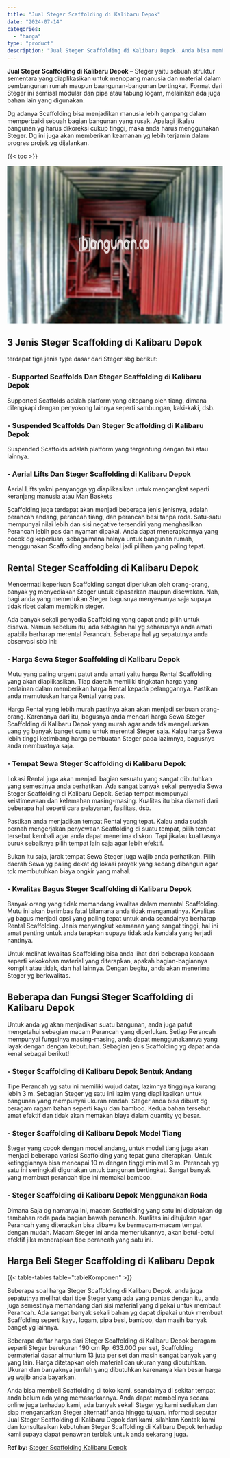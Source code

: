 ```yaml
---
title: "Jual Steger Scaffolding di Kalibaru Depok"
date: "2024-07-14"
categories: 
  - "harga"
type: "product"
description: "Jual Steger Scaffolding di Kalibaru Depok. Anda bisa membeli Scaffolding di toko kami, seandainya di sekitar tempat anda belum ada yang memasarkannya. Anda d..."
---
```


**Jual Steger Scaffolding di Kalibaru Depok** – Steger yaitu sebuah struktur sementara yang diaplikasikan untuk menopang manusia dan material dalam pembangunan rumah maupun baangunan-bangunan bertingkat. Format dari Steger ini semisal modular dan pipa atau tabung logam, melainkan ada juga bahan lain yang digunakan.

Dg adanya Scaffolding bisa menjadikan manusia lebih gampang dalam memperbaiki sebuah bagian bangunan yang rusak. Apalagi jikalau bangunan yg harus dikoreksi cukup tinggi, maka anda harus menggunakan Steger. Dg ini juga akan memberikan keamanan yg lebih terjamin dalam progres projek yg dijalankan.

{{< toc >}}

![Jual Steger Scaffolding di Kalibaru Depok](/images/sewa-scaffolding-steger-15.png)

## 3 Jenis Steger Scaffolding di Kalibaru Depok

terdapat tiga jenis type dasar dari Steger sbg berikut:

### \- Supported Scaffolds Dan Steger Scaffolding di Kalibaru Depok

Supported Scaffolds adalah platform yang ditopang oleh tiang, dimana dilengkapi dengan penyokong lainnya seperti sambungan, kaki-kaki, dsb.

### \- Suspended Scaffolds Dan Steger Scaffolding di Kalibaru Depok

Suspended Scaffolds adalah platform yang tergantung dengan tali atau lainnya.

### \- Aerial Lifts Dan Steger Scaffolding di Kalibaru Depok

Aerial Lifts yakni penyangga yg diaplikasikan untuk mengangkat seperti keranjang manusia atau Man Baskets

Scaffolding juga terdapat akan menjadi beberapa jenis jenisnya, adalah perancah andang, perancah tiang, dan perancah besi tanpa roda. Satu-satu mempunyai nilai lebih dan sisi negative tersendiri yang menghasilkan Perancah lebih pas dan nyaman dipakai. Anda dapat menerapkannya yang cocok dg keperluan, sebagaimana halnya untuk bangunan rumah, menggunakan Scaffolding andang bakal jadi pilihan yang paling tepat.

## Rental Steger Scaffolding di Kalibaru Depok

Mencermati keperluan Scaffolding sangat diperlukan oleh orang-orang, banyak yg menyediakan Steger untuk dipasarkan ataupun disewakan. Nah, bagi anda yang memerlukan Steger bagusnya menyewanya saja supaya tidak ribet dalam membikin steger.

Ada banyak sekali penyedia Scaffolding yang dapat anda pilih untuk disewa. Namun sebelum itu, ada sebagian hal yg seharusnya anda amati apabila berharap merental Perancah. Beberapa hal yg sepatutnya anda observasi sbb ini:

### \- Harga Sewa Steger Scaffolding di Kalibaru Depok

Mutu yang paling urgent patut anda amati yaitu harga Rental Scaffolding yang akan diaplikasikan. Tiap daerah memiliki tingkatan harga yang berlainan dalam memberikan harga Rental kepada pelanggannya. Pastikan anda memutuskan harga Rental yang pas.

Harga Rental yang lebih murah pastinya akan akan menjadi serbuan orang-orang. Karenanya dari itu, bagusnya anda mencari harga Sewa Steger Scaffolding di Kalibaru Depok yang murah agar anda tdk mengeluarkan uang yg banyak banget cuma untuk merental Steger saja. Kalau harga Sewa lebih tinggi ketimbang harga pembuatan Steger pada lazimnya, bagusnya anda membuatnya saja.

### \- Tempat Sewa Steger Scaffolding di Kalibaru Depok

Lokasi Rental juga akan menjadi bagian sesuatu yang sangat dibutuhkan yang semestinya anda perhatikan. Ada sangat banyak sekali penyedia Sewa Steger Scaffolding di Kalibaru Depok. Setiap tempat mempunyai keistimewaan dan kelemahan masing-masing. Kualitas itu bisa diamati dari beberapa hal seperti cara pelayanan, fasilitas, dsb.

Pastikan anda menjadikan tempat Rental yang tepat. Kalau anda sudah pernah mengerjakan penyewaan Scaffolding di suatu tempat, pilih tempat tersebut kembali agar anda dapat menerima diskon. Tapi jikalau kualitasnya buruk sebaiknya pilih tempat lain saja agar lebih efektif.

Bukan itu saja, jarak tempat Sewa Steger juga wajib anda perhatikan. Pilih daerah Sewa yg paling dekat dg lokasi proyek yang sedang dibangun agar tdk membutuhkan biaya ongkir yang mahal.

### \- Kwalitas Bagus Steger Scaffolding di Kalibaru Depok

Banyak orang yang tidak memandang kwalitas dalam merental Scaffolding. Mutu ini akan berimbas fatal bilamana anda tidak mengamatinya. Kwalitas yg bagus menjadi opsi yang paling tepat untuk anda seandainya berharap Rental Scaffolding. Jenis menyangkut keamanan yang sangat tinggi, hal ini amat penting untuk anda terapkan supaya tidak ada kendala yang terjadi nantinya.

Untuk melihat kwalitas Scaffolding bisa anda lihat dari beberapa keadaan seperti kekokohan material yang diterapkan, apakah bagian-bagiannya komplit atau tidak, dan hal lainnya. Dengan begitu, anda akan menerima Steger yg berkwalitas.

## Beberapa dan Fungsi Steger Scaffolding di Kalibaru Depok

Untuk anda yg akan menjadikan suatu bangunan, anda juga patut mengetahui sebagian macam Perancah yang diperlukan. Setiap Perancah mempunyai fungsinya masing-masing, anda dapat menggunakannya yang layak dengan dengan kebutuhan. Sebagian jenis Scaffolding yg dapat anda kenal sebagai berikut!

### \- Steger Scaffolding di Kalibaru Depok Bentuk Andang

Tipe Perancah yg satu ini memiliki wujud datar, lazimnya tingginya kurang lebih 3 m. Sebagian Steger yg satu ini lazim yang diaplikasikan untuk bangunan yang mempunyai ukuran rendah. Steger anda bisa dibuat dg beragam ragam bahan seperti kayu dan bamboo. Kedua bahan tersebut amat efektif dan tidak akan memakan biaya dalam quantity yg besar.

### \- Steger Scaffolding di Kalibaru Depok Model Tiang

Steger yang cocok dengan model andang, untuk model tiang juga akan menjadi beberapa variasi Scaffolding yang tepat guna diterapkan. Untuk ketinggiannya bisa mencapai 10 m dengan tinggi minimal 3 m. Perancah yg satu ini seringkali digunakan untuk bangunan bertingkat. Sangat banyak yang membuat perancah tipe ini memakai bamboo.

### \- Steger Scaffolding di Kalibaru Depok Menggunakan Roda

Dimana Saja dg namanya ini, macam Scaffolding yang satu ini diciptakan dg tambahan roda pada bagian bawah perancah. Kualitas ini ditujukan agar Perancah yang diterapkan bisa dibawa ke bermacam-macam tempat dengan mudah. Macam Steger ini anda memerlukannya, akan betul-betul efektif jika menerapkan tipe perancah yang satu ini.

## Harga Beli Steger Scaffolding di Kalibaru Depok

{{< table-tables table="tableKomponen" >}}

Beberapa soal harga Steger Scaffolding di Kalibaru Depok, anda juga sepatutnya melihat dari tipe Steger yang ada yang pantas dengan itu, anda juga semestinya memandang dari sisi material yang dipakai untuk membaut Perancah. Ada sangat banyak sekali bahan yg dapat dipakai untuk membuat Scaffolding seperti kayu, logam, pipa besi, bamboo, dan masih banyak banget yg lainnya.

Beberapa daftar harga dari Steger Scaffolding di Kalibaru Depok beragam seperti Steger berukuran 190 cm Rp. 633.000 per set, Scaffolding bermaterial dasar almunium 13 juta per set dan masih sangat banyak yang yang lain. Harga ditetapkan oleh material dan ukuran yang dibutuhkan. Ukuran dan banyaknya jumlah yang dibutuhkan karenanya kian besar harga yg wajib anda bayarkan.

Anda bisa membeli Scaffolding di toko kami, seandainya di sekitar tempat anda belum ada yang memasarkannya. Anda dapat membelinya secara online juga terhadap kami, ada banyak sekali Steger yg kami sediakan dan siap mengantarkan Steger alternatif anda hingga tujuan. informasi seputar Jual Steger Scaffolding di Kalibaru Depok dari kami, silahkan Kontak kami dan konsultasikan kebutuhan Steger Scaffolding di Kalibaru Depok terhadap kami supaya dapat penawran terbiak untuk anda sekarang juga.

**Ref by:** [Steger Scaffolding Kalibaru Depok](https://id.wikipedia.org/wiki/Steger)
